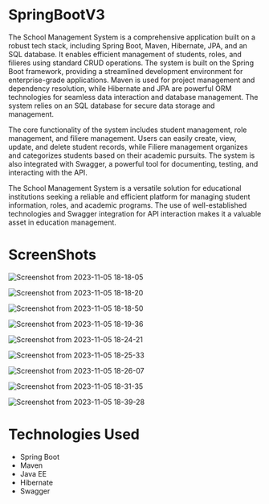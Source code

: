 # SpringBootV3
The School Management System is a comprehensive application built on a robust tech stack, including Spring Boot, Maven, Hibernate, JPA, and an SQL database. It enables efficient management of students, roles, and filieres using standard CRUD operations. The system is built on the Spring Boot framework, providing a streamlined development environment for enterprise-grade applications. Maven is used for project management and dependency resolution, while Hibernate and JPA are powerful ORM technologies for seamless data interaction and database management. The system relies on an SQL database for secure data storage and management.

The core functionality of the system includes student management, role management, and filiere management. Users can easily create, view, update, and delete student records, while Filiere management organizes and categorizes students based on their academic pursuits. The system is also integrated with Swagger, a powerful tool for documenting, testing, and interacting with the API.

The School Management System is a versatile solution for educational institutions seeking a reliable and efficient platform for managing student information, roles, and academic programs. The use of well-established technologies and Swagger integration for API interaction makes it a valuable asset in education management.

# ScreenShots
![Screenshot from 2023-11-05 18-18-05](https://github.com/Boupouchi/SpringBootV3/assets/81436882/c42b328e-e1c3-409f-baa7-3edf5c337f7f)

![Screenshot from 2023-11-05 18-18-20](https://github.com/Boupouchi/SpringBootV3/assets/81436882/a0a3c888-645f-42d8-a7c4-524b99b67052)

![Screenshot from 2023-11-05 18-18-50](https://github.com/Boupouchi/SpringBootV3/assets/81436882/1c1c281f-1878-49ed-b9a9-9a5fdaadd16b)

![Screenshot from 2023-11-05 18-19-36](https://github.com/Boupouchi/SpringBootV3/assets/81436882/0ad1ec40-5951-415d-93dd-a05c4413320b)

![Screenshot from 2023-11-05 18-24-21](https://github.com/Boupouchi/SpringBootV3/assets/81436882/d57be50d-398c-467a-9a20-38085bf9b572)

![Screenshot from 2023-11-05 18-25-33](https://github.com/Boupouchi/SpringBootV3/assets/81436882/aa7af7ee-f9e0-4da0-9434-860824358f44)

![Screenshot from 2023-11-05 18-26-07](https://github.com/Boupouchi/SpringBootV3/assets/81436882/bef9d103-337e-4c0f-9888-ec6bbb531ae1)

![Screenshot from 2023-11-05 18-31-35](https://github.com/Boupouchi/SpringBootV3/assets/81436882/8b44f815-6fe4-418a-82bd-2cddcc07ecd9)

![Screenshot from 2023-11-05 18-39-28](https://github.com/Boupouchi/SpringBootV3/assets/81436882/41d49e64-6f4c-4bd4-b3b9-3cda5baa24d8)

# Technologies Used
* Spring Boot
* Maven
* Java EE
* Hibernate
* Swagger
